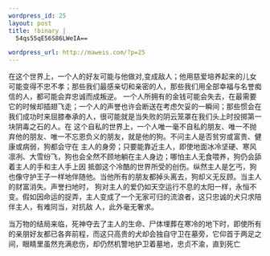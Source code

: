 ```yaml
--- 
wordpress_id: 25
layout: post
title: !binary |
  54qs55qE56S86LWeIA==

wordpress_url: http://maweis.com/?p=25
---
```

在这个世界上，一个人的好友可能与他做对,变成敌人；他用慈爱培养起来的儿女可能变得不忠不孝；那些我们最感亲切和亲密的人，那些我们用全部幸福与名誉痴信的人，都可能会弃忠诚而成叛逆。          一个人所拥有的金钱可能会失去，在最需要它的时候却插翅飞走；一个人的声誉也许会断送在考虑欠妥的一瞬间；那些惯会在我们成功时来屈膝奉承的人，很可能就是当失败的阴云笼罩在我们头上时投掷第一块阴毒之石的人。在 这个自私的世界上，一个人唯一毫不自私的朋友、唯一不抛弃他的朋友、唯一不忘恩负义的朋友，就是他的狗。不问主人是否贫穷或富贵、健康或病弱，狗都会守在 主人的身旁；只要能靠近主人，即使地面冰冷坚硬、寒风凛冽、大雪纷飞，狗也会全然不顾地躺在主人身边；哪怕主人无食喂养，狗仍会舔着主人的手和主人手上因 抵御这个冷酷的世界所受的创伤。纵然主人是乞丐，狗也像守护王子一样地伴随他。当他所有的朋友都掉头离去，狗却义无反顾。当主人的财富消失。声誉扫地时， 狗对主人的爱仍如天空运行不息的太阳一样，永恒不变。假如因命运的捉弄，主人变成了一个无家可归的流浪者，这只忠诚的犬只求陪伴主人，有难同当，对抗敌 人，此外毫无奢求。

当万物的结局来临，死神夺去了主人的生命、尸体埋葬在寒冷的地下时，即使所有的亲朋好友都已各奔前程，而这只高贵的犬却会独自守卫在墓旁，它仰首于两足之间，眼睛里虽然充满悲伤，却仍然机警地护卫着墓地，忠贞不渝，直到死亡
